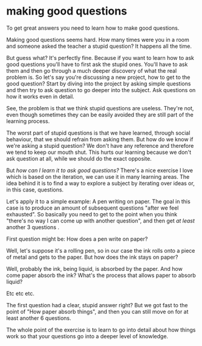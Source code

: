 
# making good questions

To get great answers you need to learn how to make good questions.

Making good questions seems hard. How many times were you in a room and someone asked the teacher a stupid question? It happens all the time.

But guess what? It's perfectly fine. Because if you want to learn how to ask good questions you'll have to first ask the stupid ones. You'll have to ask them and then go through a much deeper discovery of what the real problem is.
So let's say you're discussing a new project, how to get to the good question? Start by diving into the project by asking simple questions and then try to ask question to go deeper into the subject. Ask questions on how it works even in detail. 

See, the problem is that we think stupid questions are useless. They're not, even though sometimes they can be easily avoided they are still part of the learning process.

The worst part of stupid questions is that we have learned, through social behaviour, that we should refrain from asking them. But how do we know if we're asking a stupid question? We don't have any reference and therefore we tend to keep our mouth shut. 
This hurts our learning because we don't ask question at all, while we should do the exact opposite.

But _how can I learn it to ask good questions?_ 
There's a nice exercise I love which is based on the iteration, we can use it in many learning areas. The idea behind it is to find a way to explore a subject by iterating over ideas or, in this case, questions.

Let's apply it to a simple example: A pen writing on paper. 
The goal in this case is to produce an amount of subsequent questions "after we feel exhausted". So basically you need to get to the point when you think "there's no way I can come up with another question", and then get _at least_ another 3 questions .

First question might be:
How does a pen write on paper?

Well, let's suppose it's a rolling pen, so in our case the ink rolls onto a piece of metal and gets to the paper.
But how does the ink stays on paper?

Well, probably the ink, being liquid, is absorbed by the paper.
And how come paper absorb the ink? What's the process that allows paper to absorb liquid?

Etc etc etc.

The first question had a clear, stupid answer right? But we got fast to the point of "How paper absorb things", and then you can still move on for at least another 6 questions.

The whole point of the exercise is to learn to go into detail about how things work so that your questions go into a deeper level of knowledge.
